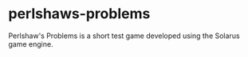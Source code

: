 # perlshaws-problems
Perlshaw's Problems is a short test game developed using the Solarus game engine.

